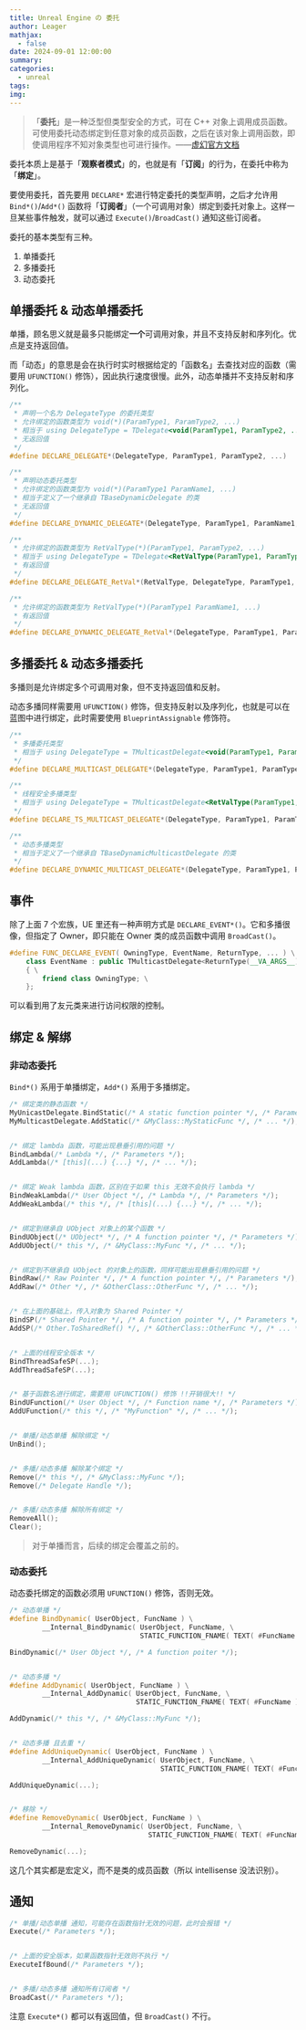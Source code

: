 ```yaml
---
title: Unreal Engine の 委托
author: Leager
mathjax:
  - false
date: 2024-09-01 12:00:00
summary:
categories:
  - unreal
tags:
img:
---
```


> 「**委托**」是一种泛型但类型安全的方式，可在 C++ 对象上调用成员函数。可使用委托动态绑定到任意对象的成员函数，之后在该对象上调用函数，即使调用程序不知对象类型也可进行操作。——[虚幻官方文档](https://dev.epicgames.com/documentation/zh-cn/unreal-engine/delegates-and-lamba-functions-in-unreal-engine)

<!-- more -->

委托本质上是基于「**观察者模式**」的，也就是有「**订阅**」的行为，在委托中称为「**绑定**」。

要使用委托，首先要用 `DECLARE*` 宏进行特定委托的类型声明，之后才允许用 `Bind*()`/`Add*()` 函数将「**订阅者**」（一个可调用对象）绑定到委托对象上。这样一旦某些事件触发，就可以通过 `Execute()`/`BroadCast()` 通知这些订阅者。

委托的基本类型有三种。

1. 单播委托
2. 多播委托
3. 动态委托

## 单播委托 & 动态单播委托

单播，顾名思义就是最多只能绑定**一个**可调用对象，并且不支持反射和序列化。优点是支持返回值。

而「动态」的意思是会在执行时实时根据给定的「函数名」去查找对应的函数（需要用 `UFUNCTION()` 修饰），因此执行速度很慢。此外，动态单播并不支持反射和序列化。

```cpp 单播委托
/**
 * 声明一个名为 DelegateType 的委托类型
 * 允许绑定的函数类型为 void(*)(ParamType1, ParamType2, ...)
 * 相当于 using DelegateType = TDelegate<void(ParamType1, ParamType2, ...)>;
 * 无返回值
 */
#define DECLARE_DELEGATE*(DelegateType, ParamType1, ParamType2, ...)

/**
 * 声明动态委托类型
 * 允许绑定的函数类型为 void(*)(ParamType1 ParamName1, ...)
 * 相当于定义了一个继承自 TBaseDynamicDelegate 的类
 * 无返回值
 */
#define DECLARE_DYNAMIC_DELEGATE*(DelegateType, ParamType1, ParamName1, ...)

/**
 * 允许绑定的函数类型为 RetValType(*)(ParamType1, ParamType2, ...)
 * 相当于 using DelegateType = TDelegate<RetValType(ParamType1, ParamType2, ...)>;
 * 有返回值
 */
#define DECLARE_DELEGATE_RetVal*(RetValType, DelegateType, ParamType1, ParamType2, ...)

/**
 * 允许绑定的函数类型为 RetValType(*)(ParamType1 ParamName1, ...)
 * 有返回值
 */
#define DECLARE_DYNAMIC_DELEGATE_RetVal*(DelegateType, ParamType1, ParamName1, ...)
```

## 多播委托 & 动态多播委托

多播则是允许绑定多个可调用对象，但不支持返回值和反射。

动态多播同样需要用 `UFUNCTION()` 修饰，但支持反射以及序列化，也就是可以在蓝图中进行绑定，此时需要使用 `BlueprintAssignable` 修饰符。

```cpp 多播委托
/**
 * 多播委托类型
 * 相当于 using DelegateType = TMulticastDelegate<void(ParamType1, ParamType2, ...)>;
 */
#define DECLARE_MULTICAST_DELEGATE*(DelegateType, ParamType1, ParamType2, ...)

/**
 * 线程安全多播类型
 * 相当于 using DelegateType = TMulticastDelegate<RetValType(ParamType1, ParamType2, ...)， FDefaultTSDelegateUserPolicy>;
 */
#define DECLARE_TS_MULTICAST_DELEGATE*(DelegateType, ParamType1, ParamType2, ...)

/**
 * 动态多播类型
 * 相当于定义了一个继承自 TBaseDynamicMulticastDelegate 的类
 */
#define DECLARE_DYNAMIC_MULTICAST_DELEGATE*(DelegateType, ParamType1, ParamName1, ...)
```

## 事件

除了上面 7 个宏族，UE 里还有一种声明方式是 `DECLARE_EVENT*()`。它和多播很像，但指定了 Owner，即只能在 Owner 类的成员函数中调用 `BroadCast()`。

```cpp EVENT 委托源码
#define FUNC_DECLARE_EVENT( OwningType, EventName, ReturnType, ... ) \
	class EventName : public TMulticastDelegate<ReturnType(__VA_ARGS__)> \
	{ \
		friend class OwningType; \
	};
```

可以看到用了友元类来进行访问权限的控制。

## 绑定 & 解绑

### 非动态委托

`Bind*()` 系用于单播绑定，`Add*()` 系用于多播绑定。

```cpp 非动态委托
/* 绑定类的静态函数 */
MyUnicastDelegate.BindStatic(/* A static function pointer */, /* Parameters */);
MyMulticastDelegate.AddStatic(/* &MyClass::MyStaticFunc */, /* ... */);


/* 绑定 lambda 函数，可能出现悬垂引用的问题 */
BindLambda(/* Lambda */, /* Parameters */);
AddLambda(/* [this](...) {...} */, /* ... */);


/* 绑定 Weak lambda 函数，区别在于如果 this 无效不会执行 lambda */
BindWeakLambda(/* User Object */, /* Lambda */, /* Parameters */);
AddWeakLambda(/* this */, /* [this](...) {...} */, /* ... */);


/* 绑定到继承自 UObject 对象上的某个函数 */
BindUObject(/* UObject* */, /* A function pointer */, /* Parameters */);
AddUObject(/* this */, /* &MyClass::MyFunc */, /* ... */);


/* 绑定到不继承自 UObject 的对象上的函数，同样可能出现悬垂引用的问题 */
BindRaw(/* Raw Pointer */, /* A function pointer */, /* Parameters */);
AddRaw(/* Other */, /* &OtherClass::OtherFunc */, /* ... */);


/* 在上面的基础上，传入对象为 Shared Pointer */
BindSP(/* Shared Pointer */, /* A function pointer */, /* Parameters */);
AddSP(/* Other.ToSharedRef() */, /* &OtherClass::OtherFunc */, /* ... */);


/* 上面的线程安全版本 */
BindThreadSafeSP(...);
AddThreadSafeSP(...);


/* 基于函数名进行绑定，需要用 UFUNCTION() 修饰 !!开销很大!! */
BindUFunction(/* User Object */, /* Function name */, /* Parameters */);
AddUFunction(/* this */, /* "MyFunction" */, /* ... */);


/* 单播/动态单播 解除绑定 */
UnBind();


/* 多播/动态多播 解除某个绑定 */
Remove(/* this */, /* &MyClass::MyFunc */);
Remove(/* Delegate Handle */);


/* 多播/动态多播 解除所有绑定 */
RemoveAll();
Clear();
```

> 对于单播而言，后续的绑定会覆盖之前的。

### 动态委托

动态委托绑定的函数必须用 `UFUNCTION()` 修饰，否则无效。

```cpp 动态委托
/* 动态单播 */
#define BindDynamic( UserObject, FuncName ) \
        __Internal_BindDynamic( UserObject, FuncName, \
                                STATIC_FUNCTION_FNAME( TEXT( #FuncName ) ) )

BindDynamic(/* User Object */, /* A function poiter */);


/* 动态多播 */
#define AddDynamic( UserObject, FuncName ) \
        __Internal_AddDynamic( UserObject, FuncName, \
                               STATIC_FUNCTION_FNAME( TEXT( #FuncName ) ) )

AddDynamic(/* this */, /* &MyClass::MyFunc */);


/* 动态多播 且去重 */
#define AddUniqueDynamic( UserObject, FuncName ) \
        __Internal_AddUniqueDynamic( UserObject, FuncName, \
                                     STATIC_FUNCTION_FNAME( TEXT( #FuncName ) ) )

AddUniqueDynamic(...);


/* 移除 */
#define RemoveDynamic( UserObject, FuncName ) \
        __Internal_RemoveDynamic( UserObject, FuncName, \
                                  STATIC_FUNCTION_FNAME( TEXT( #FuncName ) ) )

RemoveDynamic(...);
```

这几个其实都是宏定义，而不是类的成员函数（所以 intellisense 没法识别）。

## 通知

```cpp 通知
/* 单播/动态单播 通知，可能存在函数指针无效的问题，此时会报错 */
Execute(/* Parameters */);


/* 上面的安全版本，如果函数指针无效则不执行 */
ExecuteIfBound(/* Parameters */);


/* 多播/动态多播 通知所有订阅者 */
BroadCast(/* Parameters */);
```

注意 `Execute*()` 都可以有返回值，但 `BroadCast()` 不行。